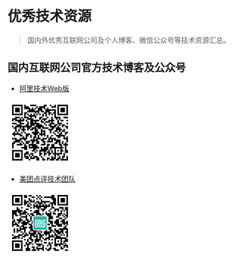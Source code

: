# 优秀技术资源

> 国内外优秀互联网公司及个人博客、微信公众号等技术资源汇总。

## 国内互联网公司官方技术博客及公众号

- [阿里技术Web版](https://yq.aliyun.com/teams/111)

<img src="./images/alitech.bmp" width="130" height="130" alt="阿里技术"/>

- [美团点评技术团队](https://tech.meituan.com/)

<img src="./images/meituantech.jpg" width="130" height="130" alt="美团点评技术团队"/>
